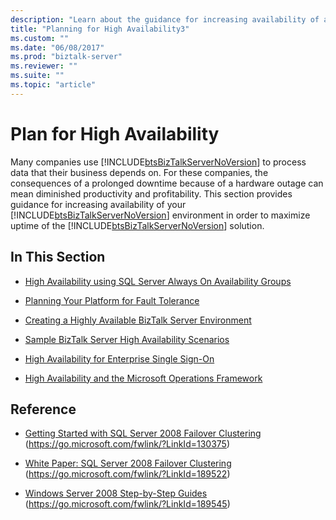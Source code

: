 ```yaml
---
description: "Learn about the guidance for increasing availability of a BizTalk Server environment in order to maximize the uptime of a BizTalk Server solution."
title: "Planning for High Availability3"
ms.custom: ""
ms.date: "06/08/2017"
ms.prod: "biztalk-server"
ms.reviewer: ""
ms.suite: ""
ms.topic: "article"
---
```

# Plan for High Availability

Many companies use [!INCLUDE[btsBizTalkServerNoVersion](../includes/btsbiztalkservernoversion-md.md)] to process data that their business depends on. For these companies, the consequences of a prolonged downtime because of a hardware outage can mean diminished productivity and profitability. This section provides guidance for increasing availability of your [!INCLUDE[btsBizTalkServerNoVersion](../includes/btsbiztalkservernoversion-md.md)] environment in order to maximize uptime of the [!INCLUDE[btsBizTalkServerNoVersion](../includes/btsbiztalkservernoversion-md.md)] solution.

## In This Section

- [High Availability using SQL Server Always On Availability Groups](../core/high-availability-using-sql-server-always-on-availability-groups.md)

- [Planning Your Platform for Fault Tolerance](../core/planning-your-platform-for-fault-tolerance.md)

- [Creating a Highly Available BizTalk Server Environment](../core/creating-a-highly-available-biztalk-server-environment.md)

- [Sample BizTalk Server High Availability Scenarios](../core/sample-biztalk-server-high-availability-scenarios.md)

- [High Availability for Enterprise Single Sign-On](../core/high-availability-for-enterprise-single-sign-on.md)

- [High Availability and the Microsoft Operations Framework](../core/high-availability-and-the-microsoft-operations-framework.md)

## Reference

- [Getting Started with SQL Server 2008 Failover Clustering](/sql/sql-server/failover-clusters/windows/always-on-failover-cluster-instances-sql-server) (https://go.microsoft.com/fwlink/?LinkId=130375)

- [White Paper: SQL Server 2008 Failover Clustering](https://go.microsoft.com/fwlink/?LinkId=189522) (https://go.microsoft.com/fwlink/?LinkId=189522)

- [Windows Server 2008 Step-by-Step Guides](https://go.microsoft.com/fwlink/?LinkId=189545) (https://go.microsoft.com/fwlink/?LinkId=189545)
